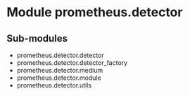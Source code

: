 Module prometheus.detector
==========================

Sub-modules
-----------
* prometheus.detector.detector
* prometheus.detector.detector_factory
* prometheus.detector.medium
* prometheus.detector.module
* prometheus.detector.utils